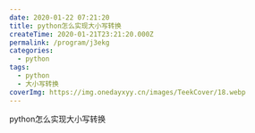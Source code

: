 ```yaml
---
date: 2020-01-22 07:21:20
title: python怎么实现大小写转换
createTime: 2020-01-21T23:21:20.000Z
permalink: /program/j3ekg
categories:
  - python
tags:
  - python
  - 大小写转换
coverImg: https://img.onedayxyy.cn/images/TeekCover/18.webp
---
```


python怎么实现大小写转换
